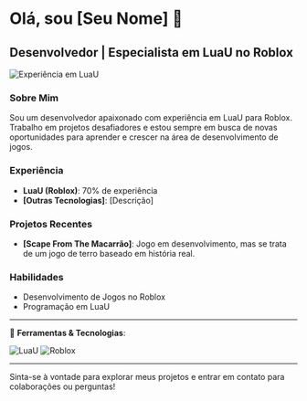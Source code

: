 # Olá, sou [Seu Nome] 👋

## Desenvolvedor | Especialista em LuaU no Roblox

![Experiência em LuaU](https://img.shields.io/badge/Experiência%20em%20LuaU-70%25-brightgreen)

### Sobre Mim

Sou um desenvolvedor apaixonado com experiência em LuaU para Roblox. Trabalho em projetos desafiadores e estou sempre em busca de novas oportunidades para aprender e crescer na área de desenvolvimento de jogos.

### Experiência

- **LuaU (Roblox)**: 70% de experiência
- **[Outras Tecnologias]**: [Descrição]

### Projetos Recentes

- **[Scape From The Macarrão]**: Jogo em desenvolvimento, mas se trata de um jogo de terro baseado em história real.

### Habilidades

- Desenvolvimento de Jogos no Roblox
- Programação em LuaU


---

🔧 **Ferramentas & Tecnologias**:

![LuaU](https://img.shields.io/badge/LuaU-70%25-brightgreen)
![Roblox](https://img.shields.io/badge/Roblox-70%25-blue)

---

Sinta-se à vontade para explorar meus projetos e entrar em contato para colaborações ou perguntas!

